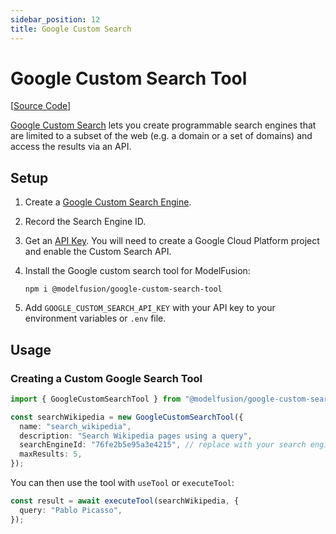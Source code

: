 ```yaml
---
sidebar_position: 12
title: Google Custom Search
---
```


# Google Custom Search Tool

[[Source Code](https://github.com/lgrammel/modelfusion/tree/main/tools/google-custom-search-tool)]

[Google Custom Search](https://developers.google.com/custom-search/v1/overview) lets you create programmable search engines that are limited to a subset of the web (e.g. a domain or a set of domains) and access the results via an API.

## Setup

1. Create a [Google Custom Search Engine](https://cse.google.com/cse/all).
2. Record the Search Engine ID.
3. Get an [API Key](https://developers.google.com/custom-search/v1/introduction). You will need to create a Google Cloud Platform project and enable the Custom Search API.
4. Install the Google custom search tool for ModelFusion:

   ```
   npm i @modelfusion/google-custom-search-tool
   ```

5. Add `GOOGLE_CUSTOM_SEARCH_API_KEY` with your API key to your environment variables or `.env` file.

## Usage

### Creating a Custom Google Search Tool

```ts
import { GoogleCustomSearchTool } from "@modelfusion/google-custom-search-tool";

const searchWikipedia = new GoogleCustomSearchTool({
  name: "search_wikipedia",
  description: "Search Wikipedia pages using a query",
  searchEngineId: "76fe2b5e95a3e4215", // replace with your search engine id
  maxResults: 5,
});
```

You can then use the tool with `useTool` or `executeTool`:

```ts
const result = await executeTool(searchWikipedia, {
  query: "Pablo Picasso",
});
```
